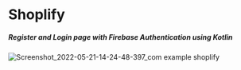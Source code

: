 # Shoplify
##### Register and Login page with Firebase Authentication using Kotlin
![Screenshot_2022-05-21-14-24-48-397_com example shoplify](https://user-images.githubusercontent.com/105711066/169649603-6862b9e3-6f01-4738-9270-f51a053f4b90.jpg)
